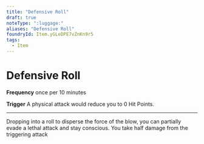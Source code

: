 ```yaml
---
title: "Defensive Roll"
draft: true
noteType: ":luggage:"
aliases: "Defensive Roll"
foundryId: Item.yGLeDPE7vZnKn9r5
tags:
  - Item
---
```


# Defensive Roll

**Frequency** once per 10 minutes

**Trigger** A physical attack would reduce you to 0 Hit Points.

* * *

Dropping into a roll to disperse the force of the blow, you can partially evade a lethal attack and stay conscious. You take half damage from the triggering attack
